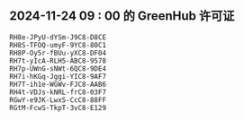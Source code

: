 ## 2024-11-24 09 : 00 的 GreenHub 许可证
```
RH8e-JPyU-dYSm-J9C8-D8CE
RH8S-TFOQ-umyF-9YC8-80C1
RH8P-Oy5r-fBUu-yXC8-DF04
RH7t-yIcA-RLH5-ABC8-9578
RH7p-UWnG-sNWt-6QC8-9DE4
RH7i-hKGq-Jggi-YIC8-9AF7
RH7T-ih1e-WGWv-FJC8-AAB6
RH4t-VDJs-kNRL-frC8-03F7
RGwY-e9JK-LwxS-CcC8-88FF
RGtM-FcwS-TkpT-3vC8-E129
```
